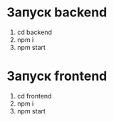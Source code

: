 # Запуск backend
1) cd backend
2) npm i
3) npm start

# Запуск frontend 
1) cd frontend
2) npm i
3) npm start
